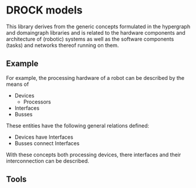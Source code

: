 # DROCK models

This library derives from the generic concepts formulated in the hypergraph and domaingraph libraries
and is related to the hardware components and architecture of (robotic) systems
as well as the software components (tasks) and networks thereof running on them.

## Example

For example, the processing hardware of a robot can be described by the means of

* Devices
  - Processors
* Interfaces
* Busses

These entities have the following general relations defined:

* Devices have Interfaces
* Busses connect Interfaces

With these concepts both processing devices, there interfaces and their interconnection can be described.

## Tools
